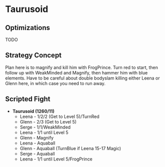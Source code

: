 # Taurusoid

## Optimizations

TODO

## Strategy Concept

Plan here is to magnify and kill him with FrogPrince. Turn red to start, then
follow up with WeakMinded and Magnify, then hammer him with blue elements. Have
to be careful about double bodyslam killing either Leena or Glenn here, in which
case you need to run away.

## Scripted Fight

  * **Taurusoid (1260/11)**
    * Leena - 1/2/2 (Get to Level 5)/TurnRed
    * Glenn - 2/3 (Get to Level 5)
    * Serge - 1/1/WeakMinded
    * Leena - 1/1 until Level 5
    * Glenn - Magnify
    * Leena - Aquaball
    * Glenn - Aquaball (TurnBlue if Leena 15-17 Magic)
    * Serge - Aquaball
    * Leena - 1/1 until Level 5/FrogPrince